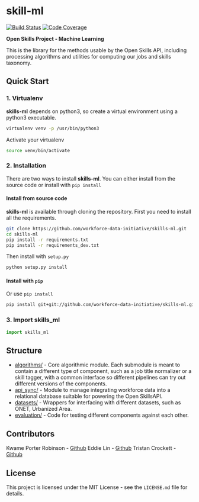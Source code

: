 skill-ml
=========

[![Build Status](https://travis-ci.org/workforce-data-initiative/skills-ml.svg?branch=master)](https://travis-ci.org/workforce-data-initiative/skills-ml)
[![Code Coverage](https://codecov.io/gh/workforce-data-initiative/skills-ml/branch/master/graph/badge.svg)](https://codecov.io/gh/workforce-data-initiative/skills-ml)

**Open Skills Project - Machine Learning**

This is the library for the methods usable by the Open Skills API, including processing algorithms and utilities for computing our jobs and skills taxonomy.



Quick Start
-----------
### 1. Virtualenv
**skills-ml** depends on python3, so create a virtual environment using a python3 executable.

```bash
virtualenv venv -p /usr/bin/python3
```
Activate your virtualenv

```bash
source venv/bin/activate
```

### 2. Installation

There are two ways to install **skills-ml**. You can either install from the source code or install with `pip install`

#### Install from source code

**skills-ml** is available through cloning the repository. First you need to install all the requirements.

```bash
git clone https://github.com/workforce-data-initiative/skills-ml.git
cd skills-ml
pip install -r requirements.txt
pip install -r requirements_dev.txt
```

Then install with `setup.py`

```bash
python setup.py install
```

#### Install with `pip`

Or use `pip install`

```bash
pip install git+git://github.com/workforce-data-initiative/skills-ml.git@master
```

### 3. Import skills_ml
```python
import skills_ml
```

Structure
----------
- [algorithms/](https://github.com/workforce-data-initiative/skills-ml/tree/documentation/skills_ml/algorithms) - Core algorithmic module. Each submodule is meant to contain a different type of component, such as a job title normalizer or a skill tagger, with a common interface so different pipelines can try out different versions of the components.
- [api_sync/](https://github.com/workforce-data-initiative/skills-ml/tree/documentation/skills_ml/api_sync) - Module to manage integrating workforce data into a relational database suitable for powering the Open SkillsAPI.
- [datasets/](https://github.com/workforce-data-initiative/skills-ml/tree/documentation/skills_ml/datasets) - Wrappers for interfacing with different datasets, such as ONET, Urbanized Area.
- [evaluation/](https://github.com/workforce-data-initiative/skills-ml/tree/documentation/skills_ml/evaluation) - Code for testing different components against each other.


Contributors
----------
Kwame Porter Robinson - [Github](https://github.com/robinsonkwame)
Eddie Lin - [Github](https://github.com/tweddielin)
Tristan Crockett - [Github](https://github.com/thcrock)


License
-------
This project is licensed under the MIT License - see the `LICENSE.md` file for details.
